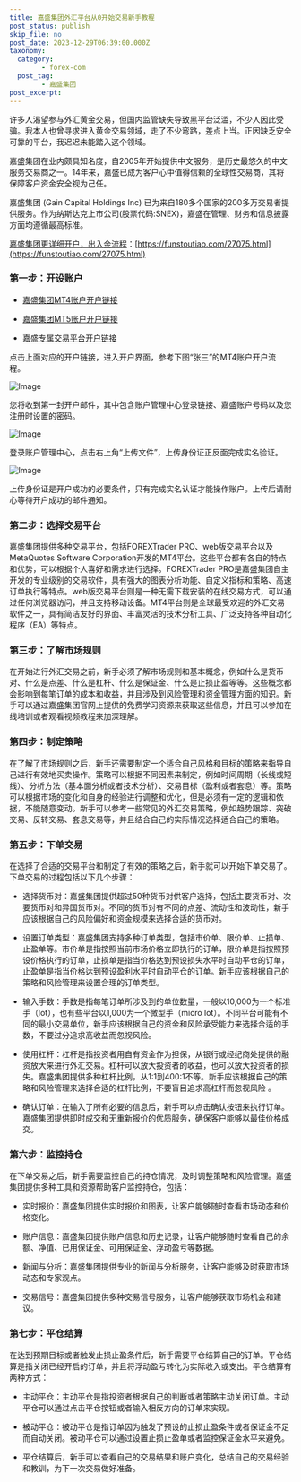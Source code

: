 ```yaml
---
title: 嘉盛集团外汇平台从0开始交易新手教程
post_status: publish
skip_file: no
post_date: 2023-12-29T06:39:00.000Z
taxonomy:
  category:
        - forex-com
  post_tag:
        - 嘉盛集团
post_excerpt: 
---
```

许多人渴望参与外汇黄金交易，但国内监管缺失导致黑平台泛滥，不少人因此受骗。我本人也曾寻求进入黄金交易领域，走了不少弯路，差点上当。正因缺乏安全可靠的平台，我迟迟未能踏入这个领域。

嘉盛集团在业内颇具知名度，自2005年开始提供中文服务，是历史最悠久的中文服务交易商之一。14年来，嘉盛已成为客户心中值得信赖的全球性交易商，其将保障客户资金安全视为己任。

嘉盛集团 (Gain Capital Holdings Inc) 已为来自180多个国家的200多万交易者提供服务。作为纳斯达克上市公司(股票代码:SNEX)，嘉盛在管理、财务和信息披露方面均遵循最高标准。

[嘉盛集团更详细开户，出入金流程](https://funstoutiao.com/27075.html)：[https://funstoutiao.com/27075.html](https://funstoutiao.com/27075.html)

### 第一步：开设账户

* [嘉盛集团MT4账户开户链接](https://s.ssgg.net/jsmt4)

* [嘉盛集团MT5账户开户链接](https://s.ssgg.net/jsmt5)

* [嘉盛专属交易平台开户链接](https://s.ssgg.net/js)

点击上面对应的开户链接，进入开户界面，参考下图“张三”的MT4账户开户流程。

![Image](https://prod-files-secure.s3.us-west-2.amazonaws.com/39ed1227-6d7d-4570-be36-9ccd4a2c4241/7a167aea-686b-400d-af59-4e18eb607a40/640.png?X-Amz-Algorithm=AWS4-HMAC-SHA256&X-Amz-Content-Sha256=UNSIGNED-PAYLOAD&X-Amz-Credential=ASIAZI2LB4665MAMG2A6%2F20251101%2Fus-west-2%2Fs3%2Faws4_request&X-Amz-Date=20251101T221309Z&X-Amz-Expires=3600&X-Amz-Security-Token=IQoJb3JpZ2luX2VjEGwaCXVzLXdlc3QtMiJIMEYCIQDVrZyKmfIjKzl7pD%2BYIurnw7piTuIiJeWYv0SMD0ltwQIhAL8CZTnCWkGr5wci%2BwbVoBX%2FLOEWCfm9eV%2BNhAZV4nhhKv8DCDUQABoMNjM3NDIzMTgzODA1Igz0G79zN9EAsxx3d4Uq3AMQoFrvsnPr6TyLRjQ%2BUtPd5Z0kJYq1%2BQRl3TOhk6pXIYZBHiwfh1daEtFUivrMh8E7rO%2FycOKQwITj3ShIKZ0ibxzIP2EPgX1pzGLSWu8aUMpIfW6XZNgTIJTL6ZjDMo6WUJitBQ4ml8n3gOo4%2FfZQ%2BnxLE8AHT140RYSOlKcO9Qa5nAbodEAKtWPgYAwaouhJrOFwIQQjPfwZLELpoFuYzJym3dFe7WWrsERu2dExITw86ssNucNUFTQHMnIygOcf6PbQycMwx%2BxADFwAkOZ8GlF7xoULkrnoc98GHbF51%2BxxdCAshfEfGH1FnHZ6EQKL%2FfG36zumlcYbhmTaLXmd4Q4aTrCfIJskiXYrKRh6e2y3FHCgyHh36z25NiKJnQoZouBaXGYB2NrDmKnGC%2FoFH8oaUybCLurLF1DllPwdLcW3yz3ItMmMf%2B3Nd4WAMAn31l2f25z1mt0fwqTSiErYiyLLOiQfu8ns4Gy3ZkNur3lGXO3o4xHFHrolbwddNnuFmY6qBSky%2BSiBAjvXSP0u0sPD4G%2BCH%2B5rWbRdSgTJb%2FtXqIGrv5rfORQbj2hWuMiYrBiXT8mci0R%2F5uBn6VSRI4grPhFOMskU8dWE8hIRjhJPatFbbIEgc5qwXTDVwpnIBjqkAfIJ9VY8dnmn3DHlInH2lck3sDQ%2B71PifMyFpR1dwKvoE1X8%2B75jBTtZkI%2Fkbx1IrW2HqO1gj9aNx8hpbKLhl%2BJ0Ue2IvV8K%2FZOvRpryRM37cl80fbzMpWmEOMwoxmN%2BhUGVSvCf0RaTOgjM7zzLsZ9MsKfDSjZEY6OFPNeau3pwKKYcM1%2FIqd6Hketli%2F1PSkgv5GoYTNs8Brcr8jkmTt8E4Xfl&X-Amz-Signature=a8975ddfd11b523dc6fd9e82599f6e94f62abe4673ad201d84654323960ff417&X-Amz-SignedHeaders=host&x-amz-checksum-mode=ENABLED&x-id=GetObject)

您将收到第一封开户邮件，其中包含账户管理中心登录链接、嘉盛账户号码以及您注册时设置的密码。

![Image](https://prod-files-secure.s3.us-west-2.amazonaws.com/39ed1227-6d7d-4570-be36-9ccd4a2c4241/eaa1c6b3-2877-4284-a0e1-530e222c27fb/image.png?X-Amz-Algorithm=AWS4-HMAC-SHA256&X-Amz-Content-Sha256=UNSIGNED-PAYLOAD&X-Amz-Credential=ASIAZI2LB4665MAMG2A6%2F20251101%2Fus-west-2%2Fs3%2Faws4_request&X-Amz-Date=20251101T221309Z&X-Amz-Expires=3600&X-Amz-Security-Token=IQoJb3JpZ2luX2VjEGwaCXVzLXdlc3QtMiJIMEYCIQDVrZyKmfIjKzl7pD%2BYIurnw7piTuIiJeWYv0SMD0ltwQIhAL8CZTnCWkGr5wci%2BwbVoBX%2FLOEWCfm9eV%2BNhAZV4nhhKv8DCDUQABoMNjM3NDIzMTgzODA1Igz0G79zN9EAsxx3d4Uq3AMQoFrvsnPr6TyLRjQ%2BUtPd5Z0kJYq1%2BQRl3TOhk6pXIYZBHiwfh1daEtFUivrMh8E7rO%2FycOKQwITj3ShIKZ0ibxzIP2EPgX1pzGLSWu8aUMpIfW6XZNgTIJTL6ZjDMo6WUJitBQ4ml8n3gOo4%2FfZQ%2BnxLE8AHT140RYSOlKcO9Qa5nAbodEAKtWPgYAwaouhJrOFwIQQjPfwZLELpoFuYzJym3dFe7WWrsERu2dExITw86ssNucNUFTQHMnIygOcf6PbQycMwx%2BxADFwAkOZ8GlF7xoULkrnoc98GHbF51%2BxxdCAshfEfGH1FnHZ6EQKL%2FfG36zumlcYbhmTaLXmd4Q4aTrCfIJskiXYrKRh6e2y3FHCgyHh36z25NiKJnQoZouBaXGYB2NrDmKnGC%2FoFH8oaUybCLurLF1DllPwdLcW3yz3ItMmMf%2B3Nd4WAMAn31l2f25z1mt0fwqTSiErYiyLLOiQfu8ns4Gy3ZkNur3lGXO3o4xHFHrolbwddNnuFmY6qBSky%2BSiBAjvXSP0u0sPD4G%2BCH%2B5rWbRdSgTJb%2FtXqIGrv5rfORQbj2hWuMiYrBiXT8mci0R%2F5uBn6VSRI4grPhFOMskU8dWE8hIRjhJPatFbbIEgc5qwXTDVwpnIBjqkAfIJ9VY8dnmn3DHlInH2lck3sDQ%2B71PifMyFpR1dwKvoE1X8%2B75jBTtZkI%2Fkbx1IrW2HqO1gj9aNx8hpbKLhl%2BJ0Ue2IvV8K%2FZOvRpryRM37cl80fbzMpWmEOMwoxmN%2BhUGVSvCf0RaTOgjM7zzLsZ9MsKfDSjZEY6OFPNeau3pwKKYcM1%2FIqd6Hketli%2F1PSkgv5GoYTNs8Brcr8jkmTt8E4Xfl&X-Amz-Signature=0b0d82b705a5997558754d8bed5e64a4db533ad9cc0f925d6500295c79628775&X-Amz-SignedHeaders=host&x-amz-checksum-mode=ENABLED&x-id=GetObject)

登录账户管理中心，点击右上角“上传文件”，上传身份证正反面完成实名验证。

![Image](https://prod-files-secure.s3.us-west-2.amazonaws.com/39ed1227-6d7d-4570-be36-9ccd4a2c4241/54090639-09fc-46b4-a135-e0289f707147/image.png?X-Amz-Algorithm=AWS4-HMAC-SHA256&X-Amz-Content-Sha256=UNSIGNED-PAYLOAD&X-Amz-Credential=ASIAZI2LB4665MAMG2A6%2F20251101%2Fus-west-2%2Fs3%2Faws4_request&X-Amz-Date=20251101T221309Z&X-Amz-Expires=3600&X-Amz-Security-Token=IQoJb3JpZ2luX2VjEGwaCXVzLXdlc3QtMiJIMEYCIQDVrZyKmfIjKzl7pD%2BYIurnw7piTuIiJeWYv0SMD0ltwQIhAL8CZTnCWkGr5wci%2BwbVoBX%2FLOEWCfm9eV%2BNhAZV4nhhKv8DCDUQABoMNjM3NDIzMTgzODA1Igz0G79zN9EAsxx3d4Uq3AMQoFrvsnPr6TyLRjQ%2BUtPd5Z0kJYq1%2BQRl3TOhk6pXIYZBHiwfh1daEtFUivrMh8E7rO%2FycOKQwITj3ShIKZ0ibxzIP2EPgX1pzGLSWu8aUMpIfW6XZNgTIJTL6ZjDMo6WUJitBQ4ml8n3gOo4%2FfZQ%2BnxLE8AHT140RYSOlKcO9Qa5nAbodEAKtWPgYAwaouhJrOFwIQQjPfwZLELpoFuYzJym3dFe7WWrsERu2dExITw86ssNucNUFTQHMnIygOcf6PbQycMwx%2BxADFwAkOZ8GlF7xoULkrnoc98GHbF51%2BxxdCAshfEfGH1FnHZ6EQKL%2FfG36zumlcYbhmTaLXmd4Q4aTrCfIJskiXYrKRh6e2y3FHCgyHh36z25NiKJnQoZouBaXGYB2NrDmKnGC%2FoFH8oaUybCLurLF1DllPwdLcW3yz3ItMmMf%2B3Nd4WAMAn31l2f25z1mt0fwqTSiErYiyLLOiQfu8ns4Gy3ZkNur3lGXO3o4xHFHrolbwddNnuFmY6qBSky%2BSiBAjvXSP0u0sPD4G%2BCH%2B5rWbRdSgTJb%2FtXqIGrv5rfORQbj2hWuMiYrBiXT8mci0R%2F5uBn6VSRI4grPhFOMskU8dWE8hIRjhJPatFbbIEgc5qwXTDVwpnIBjqkAfIJ9VY8dnmn3DHlInH2lck3sDQ%2B71PifMyFpR1dwKvoE1X8%2B75jBTtZkI%2Fkbx1IrW2HqO1gj9aNx8hpbKLhl%2BJ0Ue2IvV8K%2FZOvRpryRM37cl80fbzMpWmEOMwoxmN%2BhUGVSvCf0RaTOgjM7zzLsZ9MsKfDSjZEY6OFPNeau3pwKKYcM1%2FIqd6Hketli%2F1PSkgv5GoYTNs8Brcr8jkmTt8E4Xfl&X-Amz-Signature=1b8a07f3e60b4864b44be58ff51cfc80c7900e070832ad4800d1942f93b2cc17&X-Amz-SignedHeaders=host&x-amz-checksum-mode=ENABLED&x-id=GetObject)

上传身份证是开户成功的必要条件，只有完成实名认证才能操作账户。上传后请耐心等待开户成功的邮件通知。

### 第二步：选择交易平台

嘉盛集团提供多种交易平台，包括FOREXTrader PRO、web版交易平台以及MetaQuotes Software Corporation开发的MT4平台。这些平台都有各自的特点和优势，可以根据个人喜好和需求进行选择。FOREXTrader PRO是嘉盛集团自主开发的专业级别的交易软件，具有强大的图表分析功能、自定义指标和策略、高速订单执行等特点。web版交易平台则是一种无需下载安装的在线交易方式，可以通过任何浏览器访问，并且支持移动设备。MT4平台则是全球最受欢迎的外汇交易软件之一，具有简洁友好的界面、丰富灵活的技术分析工具、广泛支持各种自动化程序（EA）等特点。

### 第三步：了解市场规则

在开始进行外汇交易之前，新手必须了解市场规则和基本概念，例如什么是货币对、什么是点差、什么是杠杆、什么是保证金、什么是止损止盈等等。这些概念都会影响到每笔订单的成本和收益，并且涉及到风险管理和资金管理方面的知识。新手可以通过嘉盛集团官网上提供的免费学习资源来获取这些信息，并且可以参加在线培训或者观看视频教程来加深理解。

### 第四步：制定策略

在了解了市场规则之后，新手还需要制定一个适合自己风格和目标的策略来指导自己进行有效地买卖操作。策略可以根据不同因素来制定，例如时间周期（长线或短线）、分析方法（基本面分析或者技术分析）、交易目标（盈利或者套息）等。策略可以根据市场的变化和自身的经验进行调整和优化，但是必须有一定的逻辑和依据，不能随意变动。新手可以参考一些常见的外汇交易策略，例如趋势跟踪、突破交易、反转交易、套息交易等，并且结合自己的实际情况选择适合自己的策略。

### 第五步：下单交易

在选择了合适的交易平台和制定了有效的策略之后，新手就可以开始下单交易了。下单交易的过程包括以下几个步骤：

* 选择货币对：嘉盛集团提供超过50种货币对供客户选择，包括主要货币对、次要货币对和异国货币对。不同的货币对有不同的点差、流动性和波动性，新手应该根据自己的风险偏好和资金规模来选择合适的货币对。

* 设置订单类型：嘉盛集团支持多种订单类型，包括市价单、限价单、止损单、止盈单等。市价单是指按照当前市场价格立即执行的订单，限价单是指按照预设价格执行的订单，止损单是指当价格达到预设损失水平时自动平仓的订单，止盈单是指当价格达到预设盈利水平时自动平仓的订单。新手应该根据自己的策略和风险管理来设置合理的订单类型。

* 输入手数：手数是指每笔订单所涉及到的单位数量，一般以10,000为一个标准手（lot），也有些平台以1,000为一个微型手（micro lot）。不同平台可能有不同的最小交易单位，新手应该根据自己的资金和风险承受能力来选择合适的手数，不要过分追求高收益而忽视风险。

* 使用杠杆：杠杆是指投资者用自有资金作为担保，从银行或经纪商处提供的融资放大来进行外汇交易。杠杆可以放大投资者的收益，也可以放大投资者的损失。嘉盛集团提供多种杠杆比例，从1:1到400:1不等。新手应该根据自己的策略和风险管理来选择合适的杠杆比例，不要盲目追求高杠杆而忽视风险 。

* 确认订单：在输入了所有必要的信息后，新手可以点击确认按钮来执行订单。嘉盛集团提供即时成交和无重新报价的优质服务，确保客户能够以最佳价格成交。

### 第六步：监控持仓

在下单交易之后，新手需要监控自己的持仓情况，及时调整策略和风险管理。嘉盛集团提供多种工具和资源帮助客户监控持仓，包括：

* 实时报价：嘉盛集团提供实时报价和图表，让客户能够随时查看市场动态和价格变化。

* 账户信息：嘉盛集团提供账户信息和历史记录，让客户能够随时查看自己的余额、净值、已用保证金、可用保证金、浮动盈亏等数据。

* 新闻与分析：嘉盛集团提供专业的新闻与分析服务，让客户能够及时获取市场动态和专家观点。

* 交易信号：嘉盛集团提供多种交易信号服务，让客户能够获取市场机会和建议。

### 第七步：平仓结算

在达到预期目标或者触发止损止盈条件后，新手需要平仓结算自己的订单。平仓结算是指关闭已经开启的订单，并且将浮动盈亏转化为实际收入或支出。平仓结算有两种方式：

* 主动平仓：主动平仓是指投资者根据自己的判断或者策略主动关闭订单。主动平仓可以通过点击平仓按钮或者输入相反方向的订单来实现。

* 被动平仓：被动平仓是指订单因为触发了预设的止损止盈条件或者保证金不足而自动关闭。被动平仓可以通过设置止损止盈单或者监控保证金水平来避免。

* 平仓结算后，新手可以查看自己的交易结果和账户变化，总结自己的交易经验和教训，为下一次交易做好准备。